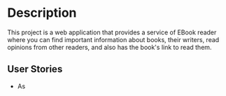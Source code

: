 
# Description

This project is a web application that provides a service of EBook reader where you can find important information about books, their writers, read opinions from other readers, and also has the book's link to read them.

## User Stories
- As _<Manager>_



